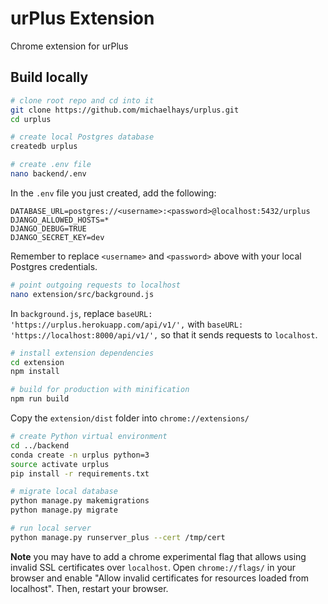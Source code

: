 # urPlus Extension

Chrome extension for urPlus

## Build locally

``` bash
# clone root repo and cd into it
git clone https://github.com/michaelhays/urplus.git
cd urplus

# create local Postgres database
createdb urplus

# create .env file
nano backend/.env
```

In the `.env` file you just created, add the following:

```
DATABASE_URL=postgres://<username>:<password>@localhost:5432/urplus
DJANGO_ALLOWED_HOSTS=*
DJANGO_DEBUG=TRUE
DJANGO_SECRET_KEY=dev
```

Remember to replace `<username>` and `<password>` above with your local Postgres credentials.

``` bash
# point outgoing requests to localhost
nano extension/src/background.js
```

In `background.js`, replace `baseURL: 'https://urplus.herokuapp.com/api/v1/',` with `baseURL: 'https://localhost:8000/api/v1/',` so that it sends requests to `localhost`.

``` bash
# install extension dependencies
cd extension
npm install

# build for production with minification
npm run build
```

Copy the `extension/dist` folder into `chrome://extensions/`

``` bash
# create Python virtual environment
cd ../backend
conda create -n urplus python=3
source activate urplus
pip install -r requirements.txt

# migrate local database
python manage.py makemigrations
python manage.py migrate

# run local server
python manage.py runserver_plus --cert /tmp/cert
```

**Note** you may have to add a chrome experimental flag that allows using invalid SSL certificates over `localhost`. Open `chrome://flags/` in your browser and enable "Allow invalid certificates for resources loaded from localhost". Then, restart your browser.
